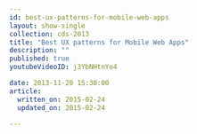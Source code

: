 ```yaml
---
id: best-ux-patterns-for-mobile-web-apps
layout: show-single
collection: cds-2013
title: "Best UX patterns for Mobile Web Apps"
description: ""
published: true
youtubeVideoID: j3YbNHtnYo4

date: 2013-11-20 15:30:00
article:
  written_on: 2015-02-24
  updated_on: 2015-02-24

---
```

